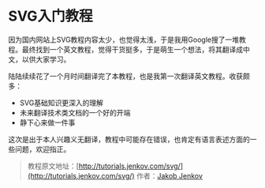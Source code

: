 # SVG入门教程

因为国内网站上SVG教程内容太少，也觉得太浅，于是我用Google搜了一堆教程。最终找到一个英文教程，觉得干货挺多，于是萌生一个想法，将其翻译成中文，以供大家学习。

陆陆续续花了一个月时间翻译完了本教程，也是我第一次翻译英文教程。收获颇多：

* SVG基础知识更深入的理解
* 未来翻译技术类文档的一个好的开端
* 静下心来做一件事

这次是出于本人兴趣义无翻译，教程中可能存在错误，也肯定有语言表述方面的一些问题，欢迎指正。

> 教程原文地址：[http://tutorials.jenkov.com/svg/](http://tutorials.jenkov.com/svg/)	作者：[Jakob Jenkov](https://plus.google.com/+JakobJenkov?rel=author)
